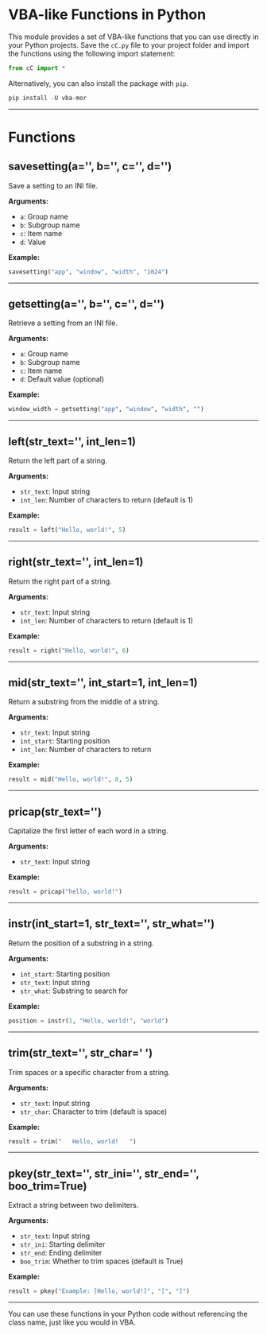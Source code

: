 # VBA-like Functions in Python

This module provides a set of VBA-like functions that you can use directly in your Python projects. Save the `cC.py` file to your project folder and import the functions using the following import statement:

```python
from cC import *
```

Alternatively, you can also install the package with `pip`.

```python
pip install -U vba-mor
```
---
# Functions

## savesetting(a='', b='', c='', d='')
Save a setting to an INI file.

**Arguments:**

- `a`: Group name
- `b`: Subgroup name
- `c`: Item name
- `d`: Value

**Example:**

```python
savesetting("app", "window", "width", "1024")
```

---
## getsetting(a='', b='', c='', d='')
Retrieve a setting from an INI file.

**Arguments:**

- `a`: Group name
- `b`: Subgroup name
- `c`: Item name
- `d`: Default value (optional)

**Example:**

```python
window_width = getsetting("app", "window", "width", "")
```

---
## left(str_text='', int_len=1)
Return the left part of a string.

**Arguments:**

- `str_text`: Input string
- `int_len`: Number of characters to return (default is 1)

**Example:**

```python
result = left("Hello, world!", 5)
```

---
## right(str_text='', int_len=1)
Return the right part of a string.

**Arguments:**

- `str_text`: Input string
- `int_len`: Number of characters to return (default is 1)

**Example:**

```python
result = right("Hello, world!", 6)
```

---
## mid(str_text='', int_start=1, int_len=1)
Return a substring from the middle of a string.

**Arguments:**

- `str_text`: Input string
- `int_start`: Starting position
- `int_len`: Number of characters to return

**Example:**

```python
result = mid("Hello, world!", 8, 5)
```

---
## pricap(str_text='')
Capitalize the first letter of each word in a string.

**Arguments:**

- `str_text`: Input string

**Example:**

```python
result = pricap("hello, world!")
```

---
## instr(int_start=1, str_text='', str_what='')
Return the position of a substring in a string.

**Arguments:**

- `int_start`: Starting position
- `str_text`: Input string
- `str_what`: Substring to search for

**Example:**

```python
position = instr(1, "Hello, world!", "world")
```

---
## trim(str_text='', str_char=' ')
Trim spaces or a specific character from a string.

**Arguments:**

- `str_text`: Input string
- `str_char`: Character to trim (default is space)

**Example:**

```python
result = trim("   Hello, world!   ")
```

---
## pkey(str_text='', str_ini='', str_end='', boo_trim=True)
Extract a string between two delimiters.

**Arguments:**

- `str_text`: Input string
- `str_ini`: Starting delimiter
- `str_end`: Ending delimiter
- `boo_trim`: Whether to trim spaces (default is True)

**Example:**

```python
result = pkey("Example: [Hello, world!]", "[", "]")
```
---
You can use these functions in your Python code without referencing the class name, just like you would in VBA.
